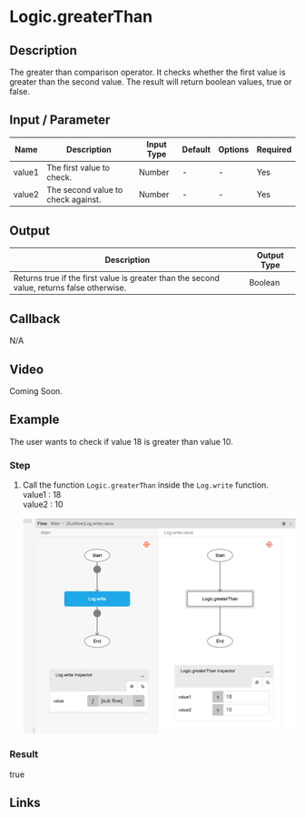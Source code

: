 # Logic.greaterThan

## Description

The greater than comparison operator. It checks whether the first value is greater than the second value. The result will return boolean values, true or false.

## Input / Parameter

| Name | Description | Input Type | Default | Options | Required |
| ------ | ------ | ------ | ------ | ------ | ------ |
| value1 | The first value to check. | Number | - | - | Yes |
| value2 | The second value to check against. | Number | - | - | Yes |

## Output

| Description | Output Type |
| ------ | ------ |
| Returns true if the first value is greater than the second value, returns false otherwise. | Boolean |

## Callback

N/A

## Video

Coming Soon.

<!-- Format: [![Video]({image-path})]({url-link}) -->

## Example

The user wants to check if value 18 is greater than value 10.

### Step

1. Call the function `Logic.greaterThan` inside the `Log.write` function.
    <br />
   value1 : 18<br />
   value2 : 10<br /><br />
    ![](./greater-step-1.png)
    <br />

### Result

true


## Links